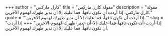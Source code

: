 +++
author = "كارل ماركس"
title = "مقولة كارل ماركس"
description = "مقولة كارل ماركس: إذا أردت أن تكون تافهاً، فما عليك إلا أن تدير ظهرك لهموم الآخرين."
quote = '''إذا أردت أن تكون تافهاً، فما عليك إلا أن تدير ظهرك لهموم الآخرين.'''
slug = "إذا-أردت-أن-تكون-تافهاً-فما-عليك-إلا-أن-تدير-ظهرك-لهموم-الآخرين"
+++
إذا أردت أن تكون تافهاً، فما عليك إلا أن تدير ظهرك لهموم الآخرين.
